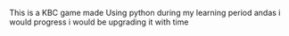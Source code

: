 This is a KBC game made Using python during my learning period andas i would progress i would be upgrading it with time 
